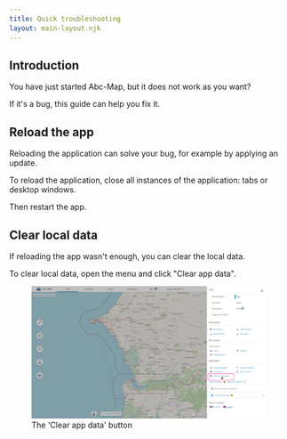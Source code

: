 ```yaml
---
title: Quick troubleshooting
layout: main-layout.njk
---
```


## Introduction

You have just started Abc-Map, but it does not work as you want?

If it's a bug, this guide can help you fix it.

## Reload the app

Reloading the application can solve your bug, for example by applying an update.

To reload the application, close all instances of the application: tabs or desktop windows.

Then restart the app.

## Clear local data

If reloading the app wasn't enough, you can clear the local data.

To clear local data, open the menu and click "Clear app data".

<figure class="figure">
    <img src="screenshot-1.png" alt="The 'Clear app data' button">
    <figcaption>The 'Clear app data' button</figcaption>
</figure>
